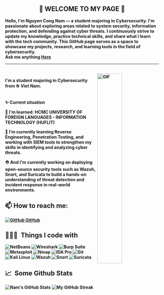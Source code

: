 <div align="center">
<h2> 👋 <b>WELCOME TO MY PAGE 🚀</h2>
</div>
Hello, I'm Nguyen Cong Nam — a student majoring in Cybersecurity. I'm passionate about exploring areas related to system security, information protection, and defending against cyber threats. I continuously strive to update my knowledge, practice technical skills, and share what I learn with the tech community. This GitHub page serves as a space to showcase my projects, research, and learning tools in the field of cybersecurity. <br>
Ask me anything <a href="https://github.com/trantuankhoabc/trantuankhoabc/issues/new"><b>Here</b></a><br>

---
<br>
<img align="right" alt="GIF" width="40%" src="https://i.pinimg.com/originals/e4/26/70/e426702edf874b181aced1e2fa5c6cde.gif" width="200"/>
<p aligh="left">
  I'm a student majoring in Cybersecurity from ☕️<b> Viet Nam</b>.</p>
</p>
<br>
  ✨ Current situation

🔭 I'm learned: HCMC UNIVERSITY OF FOREIGN LANGUAGES - INFORMATION TECHNOLOGY (HUFLIT) 

🌱 I’m currently learning Reverse Engineering, Penetration Testing, and working with SIEM tools to strengthen my skills in identifying and analyzing cyber threats.

⛑️ And I'm currently working on deploying open-source security tools such as Wazuh, Snort, and Suricata to build a hands-on understanding of threat detection and incident response in real-world environments.
## 📫 How to reach me: 
[![GitHub](https://i.stack.imgur.com/tskMh.png) GitHub](https://github.com/congnam101/congnam101) 
## 👨🏻‍💻 &nbsp;Things I code with ##
<p>
<img alt="NetBeans" src="https://img.shields.io/badge/-NetBeans-1B6AC6?style=flat-square&logo=apache-netbeans-ide&logoColor=white" />
<img alt="Wireshark" src="https://img.shields.io/badge/-Wireshark-1679A7?style=flat-square&logo=wireshark&logoColor=white" />
<img alt="Burp Suite" src="https://img.shields.io/badge/-Burp_Suite-FF7139?style=flat-square&logo=burp-suite&logoColor=white" />
<img alt="Metasploit" src="https://img.shields.io/badge/-Metasploit-4E8CAF?style=flat-square&logo=metasploit&logoColor=white" />
<img alt="Nmap" src="https://img.shields.io/badge/-Nmap-214478?style=flat-square&logo=nmap&logoColor=white" />
<img alt="IDA Pro" src="https://img.shields.io/badge/-IDA_Pro-000000?style=flat-square&logoColor=white" />
<img alt="Git" src="https://img.shields.io/badge/-Git-F05032?style=flat-square&logo=git&logoColor=white" />
<img alt="Kali Linux" src="https://img.shields.io/badge/-Kali_Linux-557C94?style=flat-square&logo=linux&logoColor=white" />
<img alt="Wazuh" src="https://img.shields.io/badge/-Wazuh-0262AB?style=flat-square&logo=data:image/svg+xml;base64,PHN2ZyBmaWxsPSJ3aGl0ZSIgd2lkdGg9IjI0IiBoZWlnaHQ9IjI0IiB2aWV3Qm94PSIwIDAgMjQgMjQiPjxwYXRoIGQ9Ik0xMiAxYy02LjA1IDAtMTEgNC45NS0xMSAxMXM0Ljk1IDExIDExIDExIDExLTQuOTUgMTEtMTEtNC45NS0xMS0xMS0xMXptMi44NiAxMi4yNmwtNC4xNCA0LjE0LTEuNDItMS40MiAyLjcyLTIuNzJ2LTYuNTZoMi44NnY2LjU2eiIvPjwvc3ZnPg==" />
<img alt="Snort" src="https://img.shields.io/badge/-Snort-CC0000?style=flat-square&logo=snort&logoColor=white" />
<img alt="Suricata" src="https://img.shields.io/badge/-Suricata-FF4500?style=flat-square&logo=suricata&logoColor=white" />


</p>

## 📈 &nbsp;Some Github Stats ##
<span align="left">

![Nam's GitHub Stats](https://github-readme-stats.vercel.app/api?username=congnam101&show_icons=true&hide_border=true&bg_color=3D3D3D&title_color=00E6FE&icon_color=00E6FE&text_color=FFFFFF)
</span>
<span align="right">
![My GitHub Streak](http://github-readme-streak-stats.herokuapp.com?user=congnam101&hide_border=true&theme=black-ice&background=3D3D3D&stroke=00E6FE)
</span>
